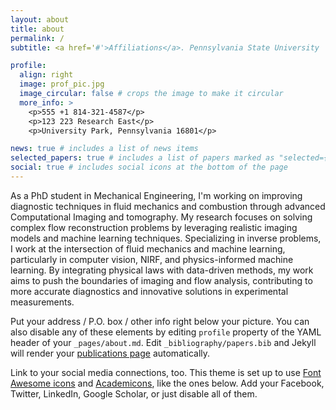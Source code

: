 ```yaml
---
layout: about
title: about
permalink: /
subtitle: <a href='#'>Affiliations</a>. Pennsylvania State University

profile:
  align: right
  image: prof_pic.jpg
  image_circular: false # crops the image to make it circular
  more_info: >
    <p>555 +1 814-321-4587</p>
    <p>123 223 Research East</p>
    <p>University Park, Pennsylvania 16801</p>

news: true # includes a list of news items
selected_papers: true # includes a list of papers marked as "selected={true}"
social: true # includes social icons at the bottom of the page
---
```


As a PhD student in Mechanical Engineering, I'm working on improving diagnostic techniques in fluid mechanics and combustion through advanced Computational Imaging and tomography. My research focuses on solving complex flow reconstruction problems by leveraging realistic imaging models and machine learning techniques. Specializing in inverse problems, I work at the intersection of fluid mechanics and machine learning, particularly in computer vision, NIRF, and physics-informed machine learning. By integrating physical laws with data-driven methods, my work aims to push the boundaries of imaging and flow analysis, contributing to more accurate diagnostics and innovative solutions in experimental measurements.

Put your address / P.O. box / other info right below your picture. You can also disable any of these elements by editing `profile` property of the YAML header of your `_pages/about.md`. Edit `_bibliography/papers.bib` and Jekyll will render your [publications page](/al-folio/publications/) automatically.

Link to your social media connections, too. This theme is set up to use [Font Awesome icons](https://fontawesome.com/) and [Academicons](https://jpswalsh.github.io/academicons/), like the ones below. Add your Facebook, Twitter, LinkedIn, Google Scholar, or just disable all of them.
